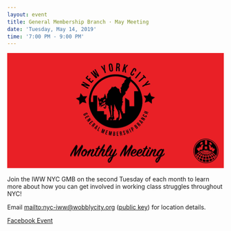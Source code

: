 ```yaml
---
layout: event
title: General Membership Branch · May Meeting
date: 'Tuesday, May 14, 2019'
time: '7:00 PM - 9:00 PM'
---
```

![](/assets/uploads/event.jpg)

Join the IWW NYC GMB on the second Tuesday of each month to learn more about how you can get involved in working class struggles throughout NYC!

Email <mailto:nyc-iww@wobblycity.org> ([public key](/assets/keys/publickey.nyc-iww@wobblycity.org.asc)) for location details.

[Facebook Event](https://www.facebook.com/events/945156288978522)
